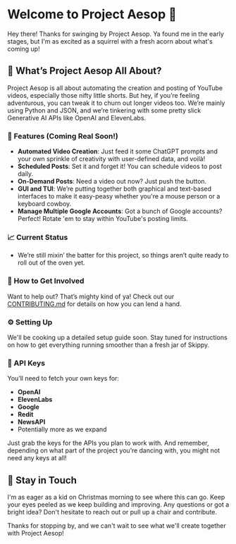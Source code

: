 # Welcome to Project Aesop 🌟

Hey there! Thanks for swinging by Project Aesop. Ya found me in the early stages, but I'm as excited as a squirrel with a fresh acorn about what's coming up!

## 🤔 What’s Project Aesop All About?
Project Aesop is all about automating the creation and posting of YouTube videos, especially those nifty little shorts. But hey, if you’re feeling adventurous, you can tweak it to churn out longer videos too. We’re mainly using Python and JSON, and we’re tinkering with some pretty slick Generative AI APIs like OpenAI and ElevenLabs.

### 🌠 Features (Coming Real Soon!)
- **Automated Video Creation**: Just feed it some ChatGPT prompts and your own sprinkle of creativity with user-defined data, and voilà!
- **Scheduled Posts**: Set it and forget it! You can schedule videos to post daily.
- **On-Demand Posts**: Need a video out now? Just push the button.
- **GUI and TUI**: We’re putting together both graphical and text-based interfaces to make it easy-peasy whether you're a mouse person or a keyboard cowboy.
- **Manage Multiple Google Accounts**: Got a bunch of Google accounts? Perfect! Rotate 'em to stay within YouTube's posting limits.

### 📈 Current Status
- We’re still mixin’ the batter for this project, so things aren’t quite ready to roll out of the oven yet.

### 🤝 How to Get Involved
Want to help out? That’s mighty kind of ya! Check out our [CONTRIBUTING.md](CONTRIBUTING.md) for details on how you can lend a hand.

### ⚙️ Setting Up
We'll be cooking up a detailed setup guide soon. Stay tuned for instructions on how to get everything running smoother than a fresh jar of Skippy.

### 🔑 API Keys
You’ll need to fetch your own keys for:
- **OpenAI**
- **ElevenLabs**
- **Google**
- **Redit**
- **NewsAPI**
- Potentially more as we expand

Just grab the keys for the APIs you plan to work with. And remember, depending on what part of the project you’re dancing with, you might not need any keys at all!

## 💬 Stay in Touch
I'm as eager as a kid on Christmas morning to see where this can go. Keep your eyes peeled as we keep building and improving. Any questions or got a bright idea? Don't hesitate to reach out or pull up a chair and contribute.

Thanks for stopping by, and we can't wait to see what we'll create together with Project Aesop!

